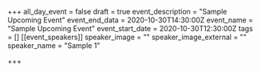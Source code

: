 +++
all_day_event = false
draft = true
event_description = "Sample Upcoming Event"
event_end_data = 2020-10-30T14:30:00Z
event_name = "Sample Upcoming Event"
event_start_date = 2020-10-30T12:30:00Z
tags = []
[[event_speakers]]
speaker_image = ""
speaker_image_external = ""
speaker_name = "Sample 1"

+++
